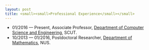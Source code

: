 ```yaml
---
layout: post
title: <small><small>Professional Experience</small></small>
---
```


<ul>
<li><span style="font-size: 100%;">01/2016 &#8212; Present,  Associate Professor, <a href="http://www.scut.edu.cn/cs/">Department of Computer Science and Engineering</a>, SCUT.</span></li>
<li><span style="font-size: 100%;">10/2013 &#8212; 01/2016, Postdoctoral Researcher, <a href="http://ww1.math.nus.edu.sg/">Department of Mathematics</a>, NUS.</span></li>
</ul>